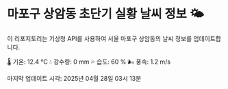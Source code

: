 
# 마포구 상암동 초단기 실황 날씨 정보 🌤️

이 리포지토리는 기상청 API를 사용하여 서울 마포구 상암동의 날씨 정보를 업데이트합니다. 

🌡️ 기온: 12.4 ℃
💧 강수량: 0 mm
💦 습도: 60 %
🌬️ 풍속: 1.2 m/s

마지막 업데이트 시각: 2025년 04월 28일 03시 13분    
